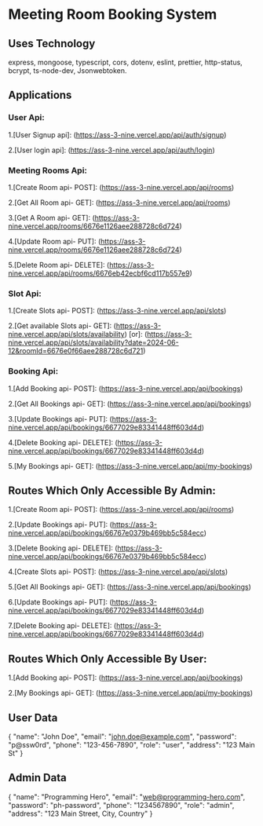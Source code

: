# Meeting Room Booking System
[Vercel meeting room api]: (https://ass-3-nine.vercel.app)

## Uses Technology
 express, mongoose, typescript, cors, dotenv, eslint, prettier, http-status, bcrypt, ts-node-dev, Jsonwebtoken.

## Applications

### User Api:
1.[User Signup api]: (https://ass-3-nine.vercel.app/api/auth/signup)

2.[User login api]: (https://ass-3-nine.vercel.app/api/auth/login)


### Meeting Rooms Api:
1.[Create Room api- POST]: (https://ass-3-nine.vercel.app/api/rooms)

2.[Get All Room api- GET]: (https://ass-3-nine.vercel.app/api/rooms)

3.[Get A Room api- GET]: (https://ass-3-nine.vercel.app/rooms/6676e1126aee288728c6d724)

4.[Update Room api- PUT]: (https://ass-3-nine.vercel.app/rooms/6676e1126aee288728c6d724)

5.[Delete Room api- DELETE]: (https://ass-3-nine.vercel.app/api/rooms/6676eb42ecbf6cd117b557e9)


### Slot Api:
1.[Create Slots api- POST]: (https://ass-3-nine.vercel.app/api/slots)

2.[Get available Slots api- GET]: (https://ass-3-nine.vercel.app/api/slots/availability)
[or]: (https://ass-3-nine.vercel.app/api/slots/availability?date=2024-06-12&roomId=6676e0f66aee288728c6d721)


### Booking Api:
1.[Add Booking api- POST]: (https://ass-3-nine.vercel.app/api/bookings)

2.[Get All Bookings api- GET]: (https://ass-3-nine.vercel.app/api/bookings)

3.[Update Bookings api- PUT]: (https://ass-3-nine.vercel.app/api/bookings/6677029e83341448ff603d4d)

4.[Delete Booking api- DELETE]: (https://ass-3-nine.vercel.app/api/bookings/6677029e83341448ff603d4d)

5.[My Bookings api- GET]: (https://ass-3-nine.vercel.app/api/my-bookings)


## Routes Which Only Accessible By Admin:

1.[Create Room api- POST]: (https://ass-3-nine.vercel.app/api/rooms)

2.[Update Bookings api- PUT]: (https://ass-3-nine.vercel.app/api/bookings/66767e0379b469bb5c584ecc)

3.[Delete Booking api- DELETE]: (https://ass-3-nine.vercel.app/api/bookings/66767e0379b469bb5c584ecc)

4.[Create Slots api- POST]: (https://ass-3-nine.vercel.app/api/slots)

5.[Get All Bookings api- GET]: (https://ass-3-nine.vercel.app/api/bookings)

6.[Update Bookings api- PUT]: (https://ass-3-nine.vercel.app/api/bookings/6677029e83341448ff603d4d)

7.[Delete Booking api- DELETE]: (https://ass-3-nine.vercel.app/api/bookings/6677029e83341448ff603d4d)


## Routes Which Only Accessible By User:
1.[Add Booking api- POST]: (https://ass-3-nine.vercel.app/api/bookings)

2.[My Bookings api- GET]: (https://ass-3-nine.vercel.app/api/my-bookings)

## User Data

{
    "name": "John Doe",
    "email": "john.doe@example.com",
    "password": "p@ssw0rd",
    "phone": "123-456-7890",
    "role": "user",
    "address": "123 Main St"
}


## Admin Data

{
  "name": "Programming Hero",
  "email": "web@programming-hero.com",
  "password": "ph-password",
  "phone": "1234567890",
  "role": "admin", 
  "address": "123 Main Street, City, Country"
}







